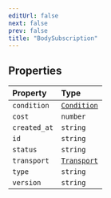 ```yaml
---
editUrl: false
next: false
prev: false
title: "BodySubscription"
---
```


## Properties

| Property | Type |
| :------ | :------ |
| `condition` | [`Condition`](Condition.md) |
| `cost` | `number` |
| `created_at` | `string` |
| `id` | `string` |
| `status` | `string` |
| `transport` | [`Transport`](Transport.md) |
| `type` | `string` |
| `version` | `string` |
